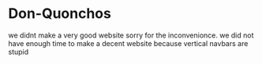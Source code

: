 # Don-Quonchos


we didnt make a very good website sorry for the inconvenionce. we did not have enough time to make a decent website because vertical navbars are stupid 
